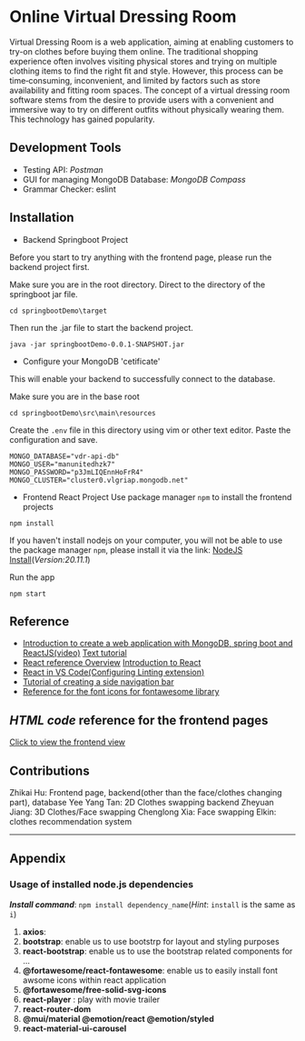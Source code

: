 # Online Virtual Dressing Room

Virtual Dressing Room is a web application, aiming at enabling customers to try-on clothes before buying them online. The traditional shopping experience often involves visiting physical stores and trying on multiple clothing items to find the right fit and style. However, this process can be time‑consuming, inconvenient, and limited by factors such as store availability and fitting room spaces. The concept of a virtual dressing room software stems from the desire to provide users with a convenient and immersive way to try on different outfits without physically wearing them. This technology has gained popularity.

## Development Tools

* Testing API: *Postman*
* GUI for managing MongoDB Database: *MongoDB Compass*
* Grammar Checker: eslint

## Installation

* Backend Springboot Project

Before you start to try anything with the frontend page, please run the backend project first.

Make sure you are in the root directory. Direct to the directory of the springboot jar file.

``` text
cd springbootDemo\target
```

Then run the .jar file to start the backend project.

```text
java -jar springbootDemo-0.0.1-SNAPSHOT.jar
```

* Configure your MongoDB 'cetificate'

This will enable your backend to successfully connect to the database.

Make sure you are in the base root

```text
cd springbootDemo\src\main\resources
```

Create the `.env` file in this directory using vim or other text editor. Paste the configuration and save.

``` text
MONGO_DATABASE="vdr-api-db"
MONGO_USER="manunitedhzk7"
MONGO_PASSWORD="p3JmLIQEnnHoFrR4"
MONGO_CLUSTER="cluster0.vlgriap.mongodb.net"
```

* Frontend React Project
Use package manager `npm` to install the frontend projects

``` text
npm install
```

If you haven't install nodejs on your computer, you will not be able to use the package manager `npm`, please install it via the link: [NodeJS Install](https://nodejs.org/en)(*Version:20.11.1*)

Run the app

``` text
npm start
```


## Reference

* [Introduction to create a web application with MongoDB, spring boot and ReactJS(video)](https://www.youtube.com/watch?v=5PdEmeopJVQ)
  [Text tutorial](https://reflectoring.io/build-responsive-web-apps-with-springboot-and-react-tutorial/)
* [React reference Overview](https://react.dev/reference/react) [Introduction to React](https://react.dev/learn)
* [React in VS Code(Configuring Linting extension)](https://code.visualstudio.com/docs/nodejs/reactjs-tutorial#:~:text=You%20can%20open%20the%20preview,syntax%20highlighting%20in%20code%20blocks.)
* [Tutorial of creating a side navigation bar](https://www.youtube.com/watch?v=bFvfqUMjvsA&list=PLImJ3umGjxdCjoBGj1eGQwcopR0P0edAK)
* [Reference for the font icons for fontawesome library](https://fontawesome.com/v4/icons/)

## *HTML code* reference for the frontend pages

[Click to view the frontend view](https://projects.animaapp.com/?mode=code&layer=78%3A1031&utm_source=copylink)

## Contributions

Zhikai Hu: Frontend page, backend(other than the face/clothes changing part), database
Yee Yang Tan: 2D Clothes swapping backend
Zheyuan Jiang: 3D Clothes/Face swapping
Chenglong Xia: Face swapping
Elkin: clothes recommendation system

---

## Appendix

### Usage of installed node.js dependencies

***Install command***: `npm install dependency_name`(*Hint*: `install` is the same as `i`)

1. **axios**:
2. **bootstrap**: enable us to use bootstrp for  layout and styling purposes
3. **react-bootstrap**: enable us to use the bootstrap related components for ...
4. **@fortawesome/react-fontawesome**: enable us to easily install font awsome icons within react application
5. **@fortawesome/free-solid-svg-icons**
6. **react-player** : play with movie trailer
7. **react-router-dom**
8. **@mui/material @emotion/react @emotion/styled**
9. **react-material-ui-carousel**

